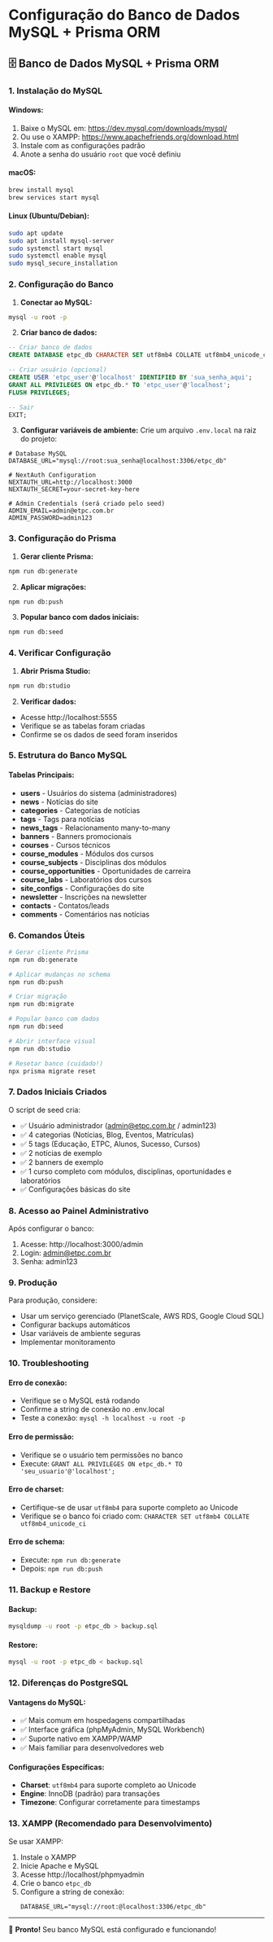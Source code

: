 # Configuração do Banco de Dados MySQL + Prisma ORM

## 🗄️ Banco de Dados MySQL + Prisma ORM

### 1. Instalação do MySQL

#### Windows:
1. Baixe o MySQL em: https://dev.mysql.com/downloads/mysql/
2. Ou use o XAMPP: https://www.apachefriends.org/download.html
3. Instale com as configurações padrão
4. Anote a senha do usuário `root` que você definiu

#### macOS:
```bash
brew install mysql
brew services start mysql
```

#### Linux (Ubuntu/Debian):
```bash
sudo apt update
sudo apt install mysql-server
sudo systemctl start mysql
sudo systemctl enable mysql
sudo mysql_secure_installation
```

### 2. Configuração do Banco

1. **Conectar ao MySQL:**
```bash
mysql -u root -p
```

2. **Criar banco de dados:**
```sql
-- Criar banco de dados
CREATE DATABASE etpc_db CHARACTER SET utf8mb4 COLLATE utf8mb4_unicode_ci;

-- Criar usuário (opcional)
CREATE USER 'etpc_user'@'localhost' IDENTIFIED BY 'sua_senha_aqui';
GRANT ALL PRIVILEGES ON etpc_db.* TO 'etpc_user'@'localhost';
FLUSH PRIVILEGES;

-- Sair
EXIT;
```

3. **Configurar variáveis de ambiente:**
Crie um arquivo `.env.local` na raiz do projeto:
```env
# Database MySQL
DATABASE_URL="mysql://root:sua_senha@localhost:3306/etpc_db"

# NextAuth Configuration
NEXTAUTH_URL=http://localhost:3000
NEXTAUTH_SECRET=your-secret-key-here

# Admin Credentials (será criado pelo seed)
ADMIN_EMAIL=admin@etpc.com.br
ADMIN_PASSWORD=admin123
```

### 3. Configuração do Prisma

1. **Gerar cliente Prisma:**
```bash
npm run db:generate
```

2. **Aplicar migrações:**
```bash
npm run db:push
```

3. **Popular banco com dados iniciais:**
```bash
npm run db:seed
```

### 4. Verificar Configuração

1. **Abrir Prisma Studio:**
```bash
npm run db:studio
```

2. **Verificar dados:**
- Acesse http://localhost:5555
- Verifique se as tabelas foram criadas
- Confirme se os dados de seed foram inseridos

### 5. Estrutura do Banco MySQL

#### Tabelas Principais:
- **users** - Usuários do sistema (administradores)
- **news** - Notícias do site
- **categories** - Categorias de notícias
- **tags** - Tags para notícias
- **news_tags** - Relacionamento many-to-many
- **banners** - Banners promocionais
- **courses** - Cursos técnicos
- **course_modules** - Módulos dos cursos
- **course_subjects** - Disciplinas dos módulos
- **course_opportunities** - Oportunidades de carreira
- **course_labs** - Laboratórios dos cursos
- **site_configs** - Configurações do site
- **newsletter** - Inscrições na newsletter
- **contacts** - Contatos/leads
- **comments** - Comentários nas notícias

### 6. Comandos Úteis

```bash
# Gerar cliente Prisma
npm run db:generate

# Aplicar mudanças no schema
npm run db:push

# Criar migração
npm run db:migrate

# Popular banco com dados
npm run db:seed

# Abrir interface visual
npm run db:studio

# Resetar banco (cuidado!)
npx prisma migrate reset
```

### 7. Dados Iniciais Criados

O script de seed cria:
- ✅ Usuário administrador (admin@etpc.com.br / admin123)
- ✅ 4 categorias (Notícias, Blog, Eventos, Matrículas)
- ✅ 5 tags (Educação, ETPC, Alunos, Sucesso, Cursos)
- ✅ 2 notícias de exemplo
- ✅ 2 banners de exemplo
- ✅ 1 curso completo com módulos, disciplinas, oportunidades e laboratórios
- ✅ Configurações básicas do site

### 8. Acesso ao Painel Administrativo

Após configurar o banco:
1. Acesse: http://localhost:3000/admin
2. Login: admin@etpc.com.br
3. Senha: admin123

### 9. Produção

Para produção, considere:
- Usar um serviço gerenciado (PlanetScale, AWS RDS, Google Cloud SQL)
- Configurar backups automáticos
- Usar variáveis de ambiente seguras
- Implementar monitoramento

### 10. Troubleshooting

#### Erro de conexão:
- Verifique se o MySQL está rodando
- Confirme a string de conexão no .env.local
- Teste a conexão: `mysql -h localhost -u root -p`

#### Erro de permissão:
- Verifique se o usuário tem permissões no banco
- Execute: `GRANT ALL PRIVILEGES ON etpc_db.* TO 'seu_usuario'@'localhost';`

#### Erro de charset:
- Certifique-se de usar `utf8mb4` para suporte completo ao Unicode
- Verifique se o banco foi criado com: `CHARACTER SET utf8mb4 COLLATE utf8mb4_unicode_ci`

#### Erro de schema:
- Execute: `npm run db:generate`
- Depois: `npm run db:push`

### 11. Backup e Restore

#### Backup:
```bash
mysqldump -u root -p etpc_db > backup.sql
```

#### Restore:
```bash
mysql -u root -p etpc_db < backup.sql
```

### 12. Diferenças do PostgreSQL

#### Vantagens do MySQL:
- ✅ Mais comum em hospedagens compartilhadas
- ✅ Interface gráfica (phpMyAdmin, MySQL Workbench)
- ✅ Suporte nativo em XAMPP/WAMP
- ✅ Mais familiar para desenvolvedores web

#### Configurações Específicas:
- **Charset**: `utf8mb4` para suporte completo ao Unicode
- **Engine**: InnoDB (padrão) para transações
- **Timezone**: Configurar corretamente para timestamps

### 13. XAMPP (Recomendado para Desenvolvimento)

Se usar XAMPP:
1. Instale o XAMPP
2. Inicie Apache e MySQL
3. Acesse http://localhost/phpmyadmin
4. Crie o banco `etpc_db`
5. Configure a string de conexão:
   ```
   DATABASE_URL="mysql://root:@localhost:3306/etpc_db"
   ```

---

🎉 **Pronto!** Seu banco MySQL está configurado e funcionando!
